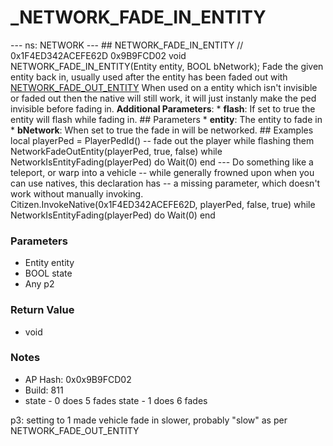 # _NETWORK_FADE_IN_ENTITY

--- ns: NETWORK --- ## NETWORK_FADE_IN_ENTITY  // 0x1F4ED342ACEFE62D 0x9B9FCD02 void NETWORK_FADE_IN_ENTITY(Entity entity, BOOL bNetwork);  Fade the given entity back in, usually used after the entity has been faded out with [NETWORK_FADE_OUT_ENTITY](#_0xDE564951F95E09ED)  When used on a entity which isn't invisible or faded out then the native will still work, it will just instanly make the ped invisible before fading in.  **Additional Parameters**: * **flash**: If set to true the entity will flash while fading in.   ## Parameters * **entity**: The entity to fade in * **bNetwork**: When set to true the fade in will be networked.  ## Examples  local playerPed = PlayerPedId()  -- fade out the player while flashing them NetworkFadeOutEntity(playerPed, true, false) while NetworkIsEntityFading(playerPed) do Wait(0) end  --- Do something like a teleport, or warp into a vehicle  -- while generally frowned upon when you can use natives, this declaration has -- a missing parameter, which doesn't work without manually invoking. Citizen.InvokeNative(0x1F4ED342ACEFE62D, playerPed, false, true) while NetworkIsEntityFading(playerPed) do Wait(0) end

### Parameters
* Entity entity
* BOOL state
* Any p2

### Return Value
* void

### Notes
* AP Hash: 0x0x9B9FCD02
* Build: 811
* state - 0 does 5 fades
state - 1 does 6 fades

p3: setting to 1 made vehicle fade in slower, probably "slow" as per NETWORK_FADE_OUT_ENTITY

